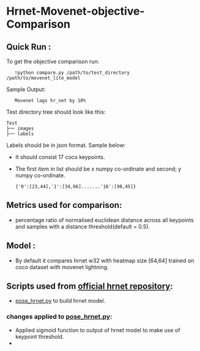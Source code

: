 # Hrnet-Movenet-objective-Comparison
## Quick Run :
To get the objective comparison run:
```
   !python compare.py /path/to/test_directory /path/to/movenet_lite_model
   ```
Sample Output:
```
   Movenet lags hr_net by 10%
   ```
Test directory tree should look like this:

   ```
  Test 
   ├── images
   ├── labels
  
   ```
Labels should be in json format. Sample below:
- It should consist 17 coco keypoints.
- The first item in list should be x numpy co-ordinate and second; y numpy co-ordinate.

  ```
  {'0':[23,44],'1':[34,66].......'16':[98,45]}
   ```
## Metrics used for comparison:
- percentage ratio of normalised euclidean distance across all keypoints and samples with a distance threshold(default = 0.5).
## Model :
- By default it compares hrnet w32 with heatmap size [64,64] trained on coco dataset with movenet lightning. 
## Scripts used from [official hrnet repository](https://github.com/leoxiaobin/deep-high-resolution-net.pytorch):
- [pose_hrnet.py](https://github.com/leoxiaobin/deep-high-resolution-net.pytorch/lib/models/pose_hrnet.py) to build hrnet model.
### changes applied to [pose_hrnet.py](https://github.com/leoxiaobin/deep-high-resolution-net.pytorch/lib/models/pose_hrnet.py):
- Applied sigmoid function to output of hrnet model to make use of keypoint threshold.
- 
